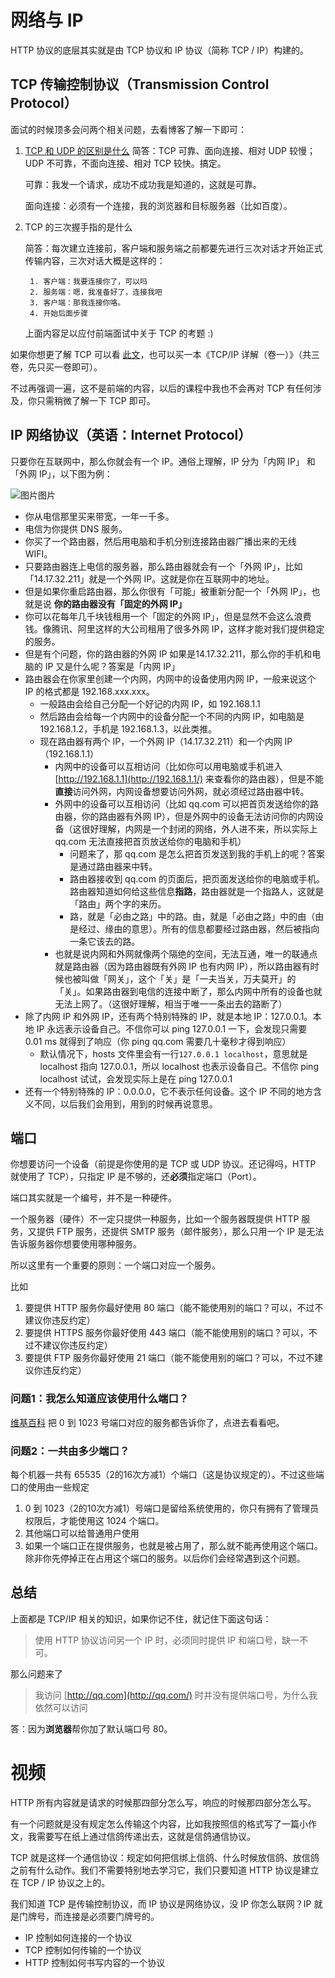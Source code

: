 # 网络与 IP

HTTP 协议的底层其实就是由 TCP 协议和 IP 协议（简称 TCP / IP）构建的。

## TCP 传输控制协议（Transmission Control Protocol）

面试的时候顶多会问两个相关问题，去看博客了解一下即可：

1. [TCP 和 UDP 的区别是什么](https://www.nowcoder.com/questionTerminal/63c8b45c91a544bd8febc1f1ff02e3b5?toCommentId=73766)
   简答：TCP 可靠、面向连接、相对 UDP 较慢；UDP 不可靠，不面向连接、相对 TCP 较快。搞定。

   可靠：我发一个请求，成功不成功我是知道的，这就是可靠。

   面向连接：必须有一个连接，我的浏览器和目标服务器（比如百度）。

2. TCP 的三次握手指的是什么

   简答：每次建立连接前，客户端和服务端之前都要先进行三次对话才开始正式传输内容，三次对话大概是这样的：

   ```
    1. 客户端：我要连接你了，可以吗
    2. 服务端：嗯，我准备好了，连接我吧
    3. 客户端：那我连接你咯。
    4. 开始后面步骤
   ```

   上面内容足以应付前端面试中关于 TCP 的考题 :)

如果你想更了解 TCP 可以看 [此文](http://www.ruanyifeng.com/blog/2017/06/tcp-protocol.html)，也可以买一本《TCP/IP 详解（卷一）》（共三卷，先只买一卷即可）。

不过再强调一遍，这不是前端的内容，以后的课程中我也不会再对 TCP 有任何涉及，你只需稍微了解一下 TCP 即可。

## IP 网络协议（英语：Internet Protocol）

只要你在互联网中，那么你就会有一个 IP。通俗上理解，IP 分为「内网 IP」 和「外网 IP」，以下图为例：



![图片](https://video.jirengu.com/FrpH13m02stp7dsmczIsTpGdjeGS)图片



- 你从电信那里买来带宽，一年一千多。
- 电信为你提供 DNS 服务。
- 你买了一个路由器，然后用电脑和手机分别连接路由器广播出来的无线 WIFI。
- 只要路由器连上电信的服务器，那么路由器就会有一个「外网 IP」，比如「14.17.32.211」就是一个外网 IP。这就是你在互联网中的地址。
- 但是如果你重启路由器，那么你很有「可能」被重新分配一个「外网 IP」，也就是说 **你的路由器没有「固定的外网 IP」**
- 你可以花每年几千块钱租用一个「固定的外网 IP」，但是显然不会这么浪费钱。像腾讯、阿里这样的大公司租用了很多外网 IP，这样才能对我们提供稳定的服务。
- 但是有个问题，你的路由器的外网 IP 如果是14.17.32.211，那么你的手机和电脑的 IP 又是什么呢？答案是「内网 IP」
- 路由器会在你家里创建一个内网，内网中的设备使用内网 IP，一般来说这个 IP 的格式都是 192.168.xxx.xxx。
  - 一般路由会给自己分配一个好记的内网 IP，如 192.168.1.1
  - 然后路由会给每一个内网中的设备分配一个不同的内网 IP，如电脑是 192.168.1.2，手机是 192.168.1.3，以此类推。
  - 现在路由器有两个 IP，一个外网 IP（14.17.32.211）和一个内网 IP（192.168.1.1）
    - 内网中的设备可以互相访问（比如你可以用电脑或手机进入 [http://192.168.1.1](http://192.168.1.1/) 来查看你的路由器），但是不能**直接**访问外网，内网设备想要访问外网，就必须经过路由器中转。
    - 外网中的设备可以互相访问（比如 qq.com 可以把首页发送给你的路由器，你的路由器有外网 IP），但是外网中的设备无法访问你的内网设备（这很好理解，内网是一个封闭的网络，外人进不来，所以实际上 qq.com 无法直接把首页放送给你的电脑和手机）
      - 问题来了，那 qq.com 是怎么把首页发送到我的手机上的呢？答案是通过路由器来中转。
      - 路由器接收到 qq.com 的页面后，把页面发送给你的电脑或手机。路由器知道如何给这些信息**指路**，路由器就是一个指路人，这就是「路由」两个字的来历。
      - 路，就是「必由之路」中的路。由，就是「必由之路」中的由（由是经过、缘由的意思）。所有的信息都要经过路由器，然后被指向一条它该去的路。
    - 也就是说内网和外网就像两个隔绝的空间，无法互通，唯一的联通点就是路由器（因为路由器既有外网 IP 也有内网 IP），所以路由器有时候也被叫做「网关」，这个「关」是「一夫当关，万夫莫开」的「关」。如果路由器到电信的连接中断了，那么内网中所有的设备也就无法上网了。（这很好理解，相当于唯一一条出去的路断了）
- 除了内网 IP 和外网 IP，还有两个特别特殊的 IP，就是本地 IP：127.0.0.1。本地 IP 永远表示设备自己。不信你可以 ping 127.0.0.1 一下，会发现只需要 0.01 ms 就得到了响应（你 ping qq.com 需要几十毫秒才得到响应）
  - 默认情况下，hosts 文件里会有一行`127.0.0.1 localhost`，意思就是 localhost 指向 127.0.0.1，所以 localhost 也表示设备自己。不信你 ping localhost 试试，会发现实际上是在 ping 127.0.0.1
- 还有一个特别特殊的 IP：0.0.0.0，它不表示任何设备。这个 IP 不同的地方含义不同，以后我们会用到，用到的时候再说意思。

## 端口

你想要访问一个设备（前提是你使用的是 TCP 或 UDP 协议。还记得吗，HTTP 就使用了 TCP），只指定 IP 是不够的，还**必须**指定端口（Port）。

端口其实就是一个编号，并不是一种硬件。

一个服务器（硬件）不一定只提供一种服务，比如一个服务器既提供 HTTP 服务，又提供 FTP 服务，还提供 SMTP 服务（邮件服务），那么只用一个 IP 是无法告诉服务器你想要使用哪种服务。

所以这里有一个重要的原则：一个端口对应一个服务。

比如

1. 要提供 HTTP 服务你最好使用 80 端口（能不能使用别的端口？可以，不过不建议你违反约定）
2. 要提供 HTTPS 服务你最好使用 443 端口（能不能使用别的端口？可以，不过不建议你违反约定）
3. 要提供 FTP 服务你最好使用 21 端口（能不能使用别的端口？可以，不过不建议你违反约定）

### 问题1：我怎么知道应该使用什么端口？

[维基百科](https://zh.wikipedia.org/wiki/TCP/UDP%E7%AB%AF%E5%8F%A3%E5%88%97%E8%A1%A8#0.E5.88.B01023.E5.8F.B7.E7.AB.AF.E5.8F.A3) 把 0 到 1023 号端口对应的服务都告诉你了，点进去看看吧。

### 问题2：一共由多少端口？

每个机器一共有 65535（2的16次方减1）个端口（这是协议规定的）。不过这些端口的使用由一些规定

1. 0 到 1023（2的10次方减1）号端口是留给系统使用的，你只有拥有了管理员权限后，才能使用这 1024 个端口。
2. 其他端口可以给普通用户使用
3. 如果一个端口正在提供服务，也就是被占用了，那么就不能再使用这个端口。除非你先停掉正在占用这个端口的服务。以后你们会经常遇到这个问题。

## 总结

上面都是 TCP/IP 相关的知识，如果你记不住，就记住下面这句话：

> 使用 HTTP 协议访问另一个 IP 时，必须同时提供 IP 和端口号，缺一不可。

那么问题来了

> 我访问 [http://qq.com](http://qq.com/) 时并没有提供端口号，为什么我依然可以访问

答：因为**浏览器**帮你加了默认端口号 80。





# 视频

HTTP 所有内容就是请求的时候那四部分怎么写，响应的时候那四部分怎么写。

有一个问题就是没有规定怎么传输这个内容，比如我按照信的格式写了一篇小作文，我需要写在纸上通过信鸽传递出去，这就是信鸽通信协议。

TCP 就是这样一个通信协议：规定如何把信绑上信鸽、什么时候放信鸽、放信鸽之前有什么动作。我们不需要特别地去学习它，我们只要知道 HTTP 协议是建立在 TCP / IP 协议之上的。

我们知道 TCP 是传输控制协议，而 IP 协议是网络协议，没 IP 你怎么联网？IP 就是门牌号，而连接是必须要门牌号的。

- IP 控制如何连接的一个协议
- TCP 控制如何传输的一个协议
- HTTP 控制如何书写内容的一个协议

